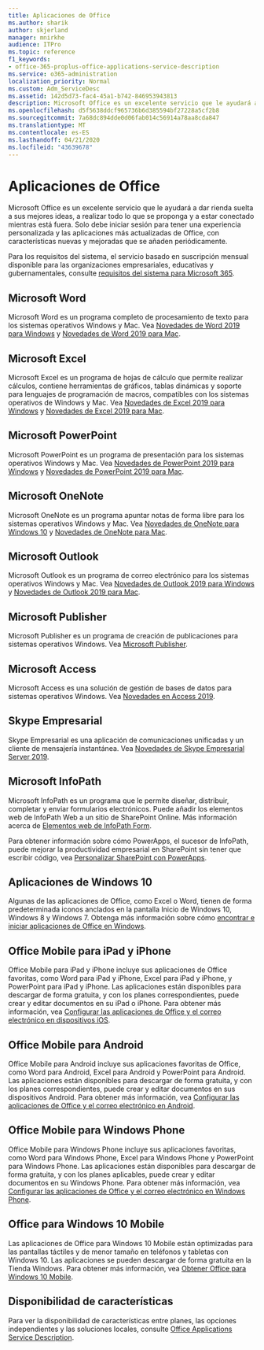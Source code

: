```yaml
---
title: Aplicaciones de Office
ms.author: sharik
author: skjerland
manager: mnirkhe
audience: ITPro
ms.topic: reference
f1_keywords:
- office-365-proplus-office-applications-service-description
ms.service: o365-administration
localization_priority: Normal
ms.custom: Adm_ServiceDesc
ms.assetid: 142d5d73-fac4-45a1-b742-846953943813
description: Microsoft Office es un excelente servicio que le ayudará a dar rienda suelta a sus mejores ideas, a realizar todo lo que se proponga y a estar conectado mientras está fuera. Solo debe iniciar sesión para tener una experiencia personalizada y las aplicaciones más actualizadas de Office, con características nuevas y mejoradas que se añaden periódicamente.
ms.openlocfilehash: d5f5638ddcf965736b6d385594bf27228a5cf2b8
ms.sourcegitcommit: 7a68dc894dde0d06fab014c56914a78aa8cda847
ms.translationtype: MT
ms.contentlocale: es-ES
ms.lasthandoff: 04/21/2020
ms.locfileid: "43639678"
---
```

# <a name="office-applications"></a>Aplicaciones de Office

Microsoft Office es un excelente servicio que le ayudará a dar rienda suelta a sus mejores ideas, a realizar todo lo que se proponga y a estar conectado mientras está fuera. Solo debe iniciar sesión para tener una experiencia personalizada y las aplicaciones más actualizadas de Office, con características nuevas y mejoradas que se añaden periódicamente.
  
Para los requisitos del sistema, el servicio basado en suscripción mensual disponible para las organizaciones empresariales, educativas y gubernamentales, consulte [requisitos del sistema para Microsoft 365](https://products.office.com/office-system-requirements/#Office365forBEG).
  
## <a name="microsoft-word"></a>Microsoft Word

Microsoft Word es un programa completo de procesamiento de texto para los sistemas operativos Windows y Mac. Vea [Novedades de Word 2019 para Windows](https://support.office.com/article/what-s-new-in-word-2019-for-windows-d3d31e5e-2bb8-4433-80bb-08279beef4b3) y [Novedades de Word 2019 para Mac](https://support.office.com/article/what-s-new-in-word-2019-for-mac-247e0cd4-a758-4b42-a157-42eb8853aef5).
  
## <a name="microsoft-excel"></a>Microsoft Excel

Microsoft Excel es un programa de hojas de cálculo que permite realizar cálculos, contiene herramientas de gráficos, tablas dinámicas y soporte para lenguajes de programación de macros, compatibles con los sistemas operativos de Windows y Mac. Vea [Novedades de Excel 2019 para Windows](https://support.office.com/article/what-s-new-in-excel-2019-for-windows-5a201203-1155-4055-82a5-82bf0994631f) y [Novedades de Excel 2019 para Mac](https://support.office.com/article/what-s-new-in-excel-2019-for-mac-5ce129d3-9e5c-417f-9545-fb6f7b72674d).
  
## <a name="microsoft-powerpoint"></a>Microsoft PowerPoint

Microsoft PowerPoint es un programa de presentación para los sistemas operativos Windows y Mac. Vea [Novedades de PowerPoint 2019 para Windows](https://support.office.com/article/what-s-new-in-powerpoint-2019-for-windows-8355a56a-f643-42d2-8454-784fa9b3d109) y [Novedades de PowerPoint 2019 para Mac](https://support.office.com/article/what-s-new-in-powerpoint-2019-for-mac-5038ba79-48c5-40f0-adff-11489e5d6fed).
  
## <a name="microsoft-onenote"></a>Microsoft OneNote

Microsoft OneNote es un programa apuntar notas de forma libre para los sistemas operativos Windows y Mac. Vea [Novedades de OneNote para Windows 10](https://support.office.com/article/what-s-new-in-onenote-for-windows-10-1477d5de-f4fd-4943-b18a-ff17091161ea) y [Novedades de OneNote para Mac](https://support.office.com/article/see-what-s-new-in-onenote-for-mac-c82d3f15-252f-452a-89ba-e09fbe418829).
  
## <a name="microsoft-outlook"></a>Microsoft Outlook

Microsoft Outlook es un programa de correo electrónico para los sistemas operativos Windows y Mac. Vea [Novedades de Outlook 2019 para Windows](https://support.office.com/article/what-s-new-in-outlook-2019-for-windows-0c64df36-0908-4ff6-a7fc-573a62800525) y [Novedades de Outlook 2019 para Mac](https://support.office.com/article/what-s-new-in-outlook-2019-for-mac-05736033-f99e-4cb2-88aa-01e979b0736b).
  
## <a name="microsoft-publisher"></a>Microsoft Publisher

Microsoft Publisher es un programa de creación de publicaciones para sistemas operativos Windows. Vea [Microsoft Publisher](https://products.office.com/publisher).
  
## <a name="microsoft-access"></a>Microsoft Access

Microsoft Access es una solución de gestión de bases de datos para sistemas operativos Windows. Vea [Novedades en Access 2019](https://support.office.com/article/what-s-new-in-access-2019-f52c5317-3494-4105-9c56-5a2abb8e0f87).
  
## <a name="skype-for-business"></a>Skype Empresarial

Skype Empresarial es una aplicación de comunicaciones unificadas y un cliente de mensajería instantánea. Vea [Novedades de Skype Empresarial Server 2019](https://docs.microsoft.com/skypeforbusiness/whats-new).
  
## <a name="microsoft-infopath"></a>Microsoft InfoPath

Microsoft InfoPath es un programa que le permite diseñar, distribuir, completar y enviar formularios electrónicos. Puede añadir los elementos web de InfoPath Web a un sitio de SharePoint Online. Más información acerca de [Elementos web de InfoPath Form](https://go.microsoft.com/fwlink/p/?LinkId=271687).

Para obtener información sobre cómo PowerApps, el sucesor de InfoPath, puede mejorar la productividad empresarial en SharePoint sin tener que escribir código, vea [Personalizar SharePoint con PowerApps](https://powerapps.microsoft.com/infopath/).
  
## <a name="windows-10-apps"></a>Aplicaciones de Windows 10

Algunas de las aplicaciones de Office, como Excel o Word, tienen de forma predeterminada iconos anclados en la pantalla Inicio de Windows 10, Windows 8 y Windows 7. Obtenga más información sobre cómo [encontrar e iniciar aplicaciones de Office en Windows](https://support.office.com/article/can-t-find-office-applications-in-windows-10-windows-8-or-windows-7-907ce545-6ae8-459b-8d9d-de6764a635d6?ocmsassetID=HA103581103&CTT=1&CorrelationId=03707eae-b946-462a-b3c6-f0fc04f55611&ui=en-US&rs=en-US&ad=US#ID0EAABAAA=Windows_8.1_or_Windows_8).
  
## <a name="office-mobile-for-ipadiphone"></a>Office Mobile para iPad y iPhone

Office Mobile para iPad y iPhone incluye sus aplicaciones de Office favoritas, como Word para iPad y iPhone, Excel para iPad y iPhone, y PowerPoint para iPad y iPhone. Las aplicaciones están disponibles para descargar de forma gratuita, y con los planes correspondientes, puede crear y editar documentos en su iPad o iPhone. Para obtener más información, vea [Configurar las aplicaciones de Office y el correo electrónico en dispositivos iOS](https://support.office.com/article/set-up-office-apps-and-email-on-ios-devices-0402b37e-49c4-4419-a030-f34c2013041f?ui=en-US&rs=en-US&ad=US).

## <a name="office-mobile-for-android"></a>Office Mobile para Android

Office Mobile para Android incluye sus aplicaciones favoritas de Office, como Word para Android, Excel para Android y PowerPoint para Android. Las aplicaciones están disponibles para descargar de forma gratuita, y con los planes correspondientes, puede crear y editar documentos en sus dispositivos Android. Para obtener más información, vea [Configurar las aplicaciones de Office y el correo electrónico en Android](https://support.office.com/article/set-up-office-apps-and-email-on-android-6ef2ebf2-fc2d-474a-be4a-5a801365c87f?ui=en-US&rs=en-US&ad=US).

## <a name="office-mobile-for-windows-phone"></a>Office Mobile para Windows Phone

Office Mobile para Windows Phone incluye sus aplicaciones favoritas, como Word para Windows Phone, Excel para Windows Phone y PowerPoint para Windows Phone. Las aplicaciones están disponibles para descargar de forma gratuita, y con los planes aplicables, puede crear y editar documentos en su Windows Phone. Para obtener más información, vea [Configurar las aplicaciones de Office y el correo electrónico en Windows Phone](https://support.office.com/article/set-up-office-apps-and-email-on-windows-phone-9bccc8b8-a321-4d0d-a45e-6e06a3438e43?ui=en-US&rs=en-US&ad=US).

## <a name="office-for-windows-10-mobile"></a>Office para Windows 10 Mobile

Las aplicaciones de Office para Windows 10 Mobile están optimizadas para las pantallas táctiles y de menor tamaño en teléfonos y tabletas con Windows 10. Las aplicaciones se pueden descargar de forma gratuita en la Tienda Windows. Para obtener más información, vea [Obtener Office para Windows 10 Mobile](https://products.office.com/mobile/office-mobile-apps-for-windows).
  
## <a name="feature-availability"></a>Disponibilidad de características

Para ver la disponibilidad de características entre planes, las opciones independientes y las soluciones locales, consulte [Office Applications Service Description](office-applications-service-description.md).
  
